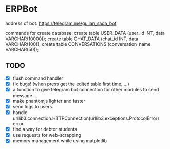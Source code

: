 # ERPBot
address of bot: https://telegram.me/guilan_sada_bot

commands for create database:
create table USER_DATA (user_id INT, data VARCHAR(10000));
create table CHAT_DATA (chat_id INT, data VARCHAR(100));
create table CONVERSATIONS (conversation_name VARCHAR(50));

## TODO

- [x] flush command handler
- [x] fix bugs! (when press get the edited table first time, ...)
- [x] a function to give telegram bot connection for other modules to send message ...
- [x] make phantomjs lighter and faster
- [x] send logs to users.
- [x] handle urllib3.connection.HTTPConnection(urllib3.exceptions.ProtocolError) error
- [x] find a way for debtor students
- [x] use requests for web-scrapping
- [x] memory management while using matplotlib
